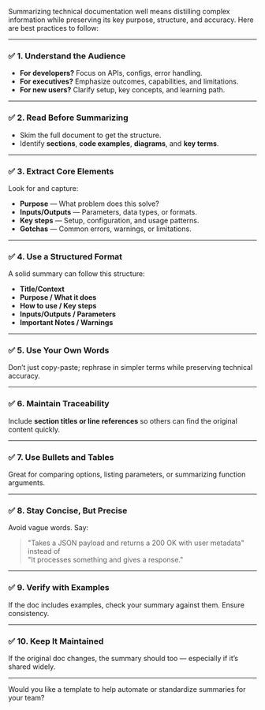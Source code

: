 Summarizing technical documentation well means distilling complex information while preserving its key purpose, structure, and accuracy. Here are best practices to follow:

---

### ✅ 1. **Understand the Audience**
- **For developers?** Focus on APIs, configs, error handling.
- **For executives?** Emphasize outcomes, capabilities, and limitations.
- **For new users?** Clarify setup, key concepts, and learning path.

---

### ✅ 2. **Read Before Summarizing**
- Skim the full document to get the structure.
- Identify **sections**, **code examples**, **diagrams**, and **key terms**.

---

### ✅ 3. **Extract Core Elements**
Look for and capture:
- **Purpose** — What problem does this solve?
- **Inputs/Outputs** — Parameters, data types, or formats.
- **Key steps** — Setup, configuration, and usage patterns.
- **Gotchas** — Common errors, warnings, or limitations.

---

### ✅ 4. **Use a Structured Format**
A solid summary can follow this structure:
- **Title/Context**
- **Purpose / What it does**
- **How to use / Key steps**
- **Inputs/Outputs / Parameters**
- **Important Notes / Warnings**

---

### ✅ 5. **Use Your Own Words**
Don’t just copy-paste; rephrase in simpler terms while preserving technical accuracy.

---

### ✅ 6. **Maintain Traceability**
Include **section titles or line references** so others can find the original content quickly.

---

### ✅ 7. **Use Bullets and Tables**
Great for comparing options, listing parameters, or summarizing function arguments.

---

### ✅ 8. **Stay Concise, But Precise**
Avoid vague words. Say:
> "Takes a JSON payload and returns a 200 OK with user metadata"  
instead of  
> "It processes something and gives a response."

---

### ✅ 9. **Verify with Examples**
If the doc includes examples, check your summary against them. Ensure consistency.

---

### ✅ 10. **Keep It Maintained**
If the original doc changes, the summary should too — especially if it’s shared widely.

---

Would you like a template to help automate or standardize summaries for your team?